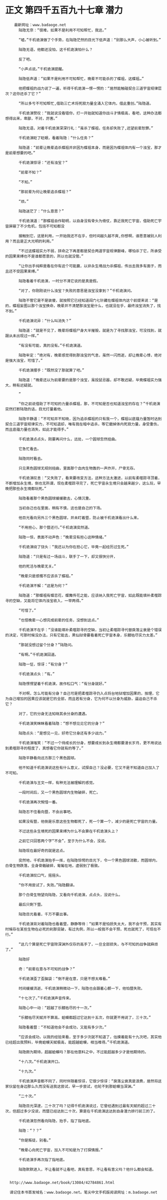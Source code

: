 # 正文 第四千五百九十七章 潜力
        最新网址：www.badaoge.net
          陆隐无奈：“很难，如果不是利用不可知帮忙，我这。”
      
          “嘘。”千机诡演做了个手势，在陆隐茫然的目光下低声道：“别那么大声，小心被听到。”
      
          陆隐无语，他都还没怕，这千机诡演怕什么？
      
          反了吧。
      
          “小声点说。”千机诡演提醒。
      
          陆隐低声道：“如果不是利用不可知帮忙，晚辈不可能杀的了蝶祖，这蝶祖…”
      
          他把蝶祖的战力说了一遍，听得千机诡演一愣一愣的：“居然能触碰契合三道宇宙规律层次？这你还杀了它？”
      
          “所以多亏不可知帮忙,借助三亡术将死寂力量全涌入它体内，借此重创。”陆隐道。
      
          千机诡演赞叹：“我就说没看错你，打一开始就知道你战斗才情极高，看吧，这种办法都想得出来，卑鄙，不对，厉害。”
      
          陆隐无语，对着千机诡演深深行礼：“虽杀了蝶祖，任务却失败了,还望前辈恕罪。”
      
          千机诡演眨了眨眼，看着陆隐：“什么任务？”
      
          陆隐道：“前辈让晚辈追杀蝶祖并非因为蝶祖本身，而是因为蝶祖体内有一个浊宝，那才是前辈想要的吧。”
      
          千机诡演惊讶：“还有浊宝？”
      
          “前辈不知？”
      
          “不知。”
      
          “那前辈为何让晚辈追杀蝶祖？”
      
          “烦。”
      
          陆隐迷茫了：“什么意思？”
      
          千机诡演道：“那蝶祖自作聪明，以自身没有骨头为倚仗，靠近我死亡宇宙，借助死亡宇宙屏蔽了不少危机，包括不可知都没
      
          接触到它，这是利用，一开始我还不在乎，但时间越久越不爽,你想啊，谁愿意被别人利用？而且是正大光明的利用。”
      
          “不过这蝶祖实力不弱，拼命之下再差都是契合两道宇宙规律巅峰，哪怕杀了它，所承受的因果束缚也不是谁都愿意的，所以也就没管。”
      
          “让你出手纯粹是看在你有这个可能赢，以非永生境战力杀蝶祖，传出去我多有面子，而且还不受因果束缚。”
      
          陆隐看着千机诡演，一时分不清它说的是真是假。
      
          “对了，你刚刚说什么浊宝？失败的意思是浊宝没拿到？”千机诡演问。
      
          陆隐不管它是不是装傻，就按照它已经知道阎门七针藏在蝶祖体内这个前提来说：“是的，蝶祖妄图以那个浊宝换命，晚辈并不清楚那浊宝是什么，也就没在乎，最终浊宝消失了，找不到。”
      
          千机诡演诧异：“什么叫消失？”
      
          陆隐道：“就是不见了，晚辈将蝶祖尸身大半摧毁，就是为了寻找那浊宝，可没找到，就跟从未出现过一样。”
      
          “有没有可能，真的没有。”千机诡演道。
      
          陆隐牟定：“绝对有，晚辈感觉得到那浊宝的气息，虽然一闪而逝，却让晚辈心悸，绝对是强大浊宝，可惜了。”
      
          千机诡演摆手：“既然没了那就算了吧。”
      
          陆隐道：“晚辈还以为前辈要的是那个浊宝，虽投鼠忌器，却不敢迟疑，毕竟蝶祖实力强大，稍有迟疑就。
      
          ”
      
          “你之前说借助了不可知的力量杀蝶祖，那，不可知是否也知道浊宝的存在？”千机诡演突然打断陆隐的话，目光打量着他。
      
          陆隐平静道：“不可知并不知晓，因为追杀蝶祖的只有我一个，蝶祖以底蕴力量暂时达到契合三道宇宙规律实力，不可知退却，唯有我在暗中追杀，等它磨掉体内死寂力量，身受重伤，而且底蕴力量也消失，如此才能得手。”
      
          千机诡演点点头，刚要再问什么，远处，一个圆球忽然扭曲。
      
          它急忙看去。
      
          陆隐同时看去。
      
          只见黑色圆球无规则扭曲，里面那个血肉生物轰的一声炸开，尸骨无存。
      
          千机诡演叹息：“又失败了，看来要改变方法，这种方法太激进，以前有柔噬踪寻顶着，不断增加永生境，倒也无所谓，现在柔噬踪寻完了，死亡宇宙永生境只会越来越少，这么玩，早晚把那些永生境都玩死。”
      
          陆隐看着那个黑色圆球缓缓散去，心情沉重。
      
          当初自己也在里面，稍有不慎，这也是自己的下场。
      
          他目光看向另外三个黑色圆球，并未盯着暨，防止被千机诡演看出什么来。
      
          “不用担心，那个暨还行。”千机诡演突然道。
      
          陆隐一惊，表面不动声色：“晚辈没有担心这种情绪。”
      
          千机诡演绕了饶头：“我还以为你在担心它，毕竟一起经历过生死。”
      
          陆隐道：“只是有过一场战斗，联手了一下，却又很快分开，
      
          他的死活与晚辈无关。”
      
          “晚辈只是感慨不应该杀了蝶祖。”
      
          千机诡演不解：“这是为何？”
      
          陆隐道：“那蝶祖有蝶恋花，蝶舞传花之能，应该纳入我死亡宇宙，如此既能填补柔噬踪寻的空缺，又能将它体内浊宝收入，一举两得。”
      
          “可惜了。”
      
          “也怪晚辈一心想完成前辈的任务，没想到这点。”
      
          千机诡演不在乎：“没谁能填补柔噬踪寻的空缺，当初让柔噬踪寻代替戾落尘衰是个错误的决定，可那时候没办法，只有它能去，黑仙狱骨要看着死亡宇宙本身，乐髅枯尽实力太差。”
      
          “那就没想过留个分身？”陆隐问。
      
          “有啊。”千机诡演回道。
      
          陆隐一怔，惊讶：“有分身？”
      
          千机诡演点头：“有。”
      
          陆隐愣愣望着千机诡演，故作松口气：“有分身就好。”
      
          不对啊，怎么可能有分身？自己可是把柔噬踪寻仍入点将台地狱增加因果的，按理，它为自己增加的因果应该就是它的全部，而且若有分身，它为何不以分身为威胁，逼迫自己不杀它？
      
          对了，它的分身无法知晓其余分身的遭遇。
      
          千机诡演笑眯眯看着陆隐：“想不想见见它的分身？”
      
          陆隐点头：“是想见一见，好奇它分身还有多少战力。”
      
          千机诡演嗤笑：“不过一个待成长的分身，想要成长到永生境都要漫长岁月，更不用说达到柔噬踪寻的程度了，真想看它你就有的等了。”
      
          陆隐平静看向远方那三个黑色圆球。
      
          他不知道千机诡演说这些有什么意义，试探自己？没必要，它又不是不知道自己加入了不可知。
      
          千机诡演与王文一样，有种无法被理解的感觉。
      
          一段时间后，又一个黑色圆球内生物破碎，死亡。
      
          千机诡演再次惋惜一番。
      
          陆隐忍不住看向暨，不会出事吧。
      
          如果没有暨，他倒是乐意这些生物都死了，死一个算一个，减少的是死亡宇宙的力量。
      
          不过这些永生境死的因果束缚为什么不会算在千机诡演头上？
      
          之前它只回答两个字“不会”，至于为什么不会，没说。
      
          陆隐现在最好奇的就是这点。
      
          突然地，千机诡演抬手一挥，在陆隐惊愕的目光下，令一个黑色圆球消散，而圆球内，白骨生物跌落，全身骨骼破碎，匍匐在地，虚弱到了极致。
      
          千机诡演叹口气，摇摇头。
      
          “你不用尝试了，失败。”陆隐翻译。
      
          那个白骨生物望向陆隐，又看向千机诡演，点点头，没说什么。
      
          最后只剩下暨。
      
          陆隐目光看着，千万不要出事。
      
          千机诡演背对着陆隐也看着暨，静静等待：“如果不是怕损失太大，我不会干预，其实有时候存在某些生物在必死的刹那突破，有过先例，所以一般我不会干预，死也就死了，可现在不行。”
      
          “这几个算是死亡宇宙除深渊外仅存的高手了，一旦全部损失，与不可知的战争就麻烦了。”
      
          陆隐好
      
          奇：“前辈在意与不可知的战争？”
      
          千机诡演歪了歪脑袋：“倒不是在意，只是不想太难看。”
      
          时间缓缓流逝，千机诡演稍微动一下，陆隐也会跟着心颤一下，他怕暨失败。
      
          “十七次了。”千机诡演声音传来。
      
          陆隐心中一动：“超越了乐髅枯尽的十一次。”
      
          “乐髅枯尽天赋并不算高，蛤蟆都超过它达到十五次，你就更不用说了，三十次。”
      
          陆隐看着暨：“不知道他会不会成功，又能有多少次。”
      
          “应该会成功，以我的经验来看，至于多少次就不知道了，估摸着能有十九次吧，其实他已经超出我预料，毕竟蛤蟆天赋极高，能超越蛤蟆，相当难得。”千机诡演道。
      
          陆隐颇为期待，超越蛤蟆吗？那在他意料之中，不过能超越多少才是他期待的。
      
          “十八次。”千机诡演开口。
      
          “十九次。”
      
          千机诡演声音都不同了，同时伴随着惊讶，它很少惊讶：“戾落尘衰真是浪费，居然将这家伙留在身边那么久而没有送我这尝试，早一步尝试，也轮不到那蛤蟆当深渊。”
      
          “二十次。”
      
          陆隐目光深邃，二十次了吗？记得千机诡演说过，它曾经遇到过最有天赋的超过二十次，但超过多少没说，而暨已经达到二十次，算是在千机诡演这达到自身潜力排行前三的了。
      
          千机诡演忽然看向陆隐，抬手，指了指地底。
      
          陆隐：“？？”
      
          “你是叛徒，别看。”
      
          “晚辈心向死亡宇宙，加入不可知是为了打探情报。”
      
          千机诡演手再次指了指地底。
      
          陆隐默默进入，不让看就不让看吧，真有意思，不让看有意义吗？他什么都会知道。
      
      
      http://www.badaoge.net/book/13084/42784861.html
      
      请记住本书首发域名：www.badaoge.net。笔尖中文手机版阅读网址：m.badaoge.net